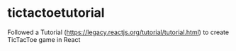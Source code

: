# tictactoetutorial
Followed a Tutorial (https://legacy.reactjs.org/tutorial/tutorial.html) to create TicTacToe game in React
